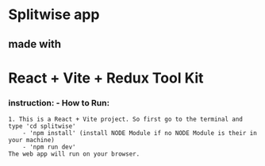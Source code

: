 # Splitwise app
## made with 
# React + Vite + Redux Tool Kit

### instruction: -  How to Run:
    1. This is a React + Vite project. So first go to the terminal and type 'cd splitwise'
        - 'npm install' (install NODE Module if no NODE Module is their in your machine)
        - 'npm run dev' 
    The web app will run on your browser.



